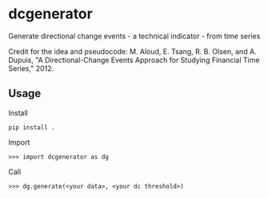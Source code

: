 # dcgenerator
Generate directional change events - a technical indicator - from time series

Credit for the idea and pseudocode:
M. Aloud, E. Tsang, R. B. Olsen, and A. Dupuis, "A Directional-Change Events Approach for Studying Financial Time Series," 2012.

## Usage
Install
```
pip install .
```

Import
```
>>> import dcgenerator as dg
```

Call
```
>>> dg.generate(<your data>, <your dc threshold>)
```
